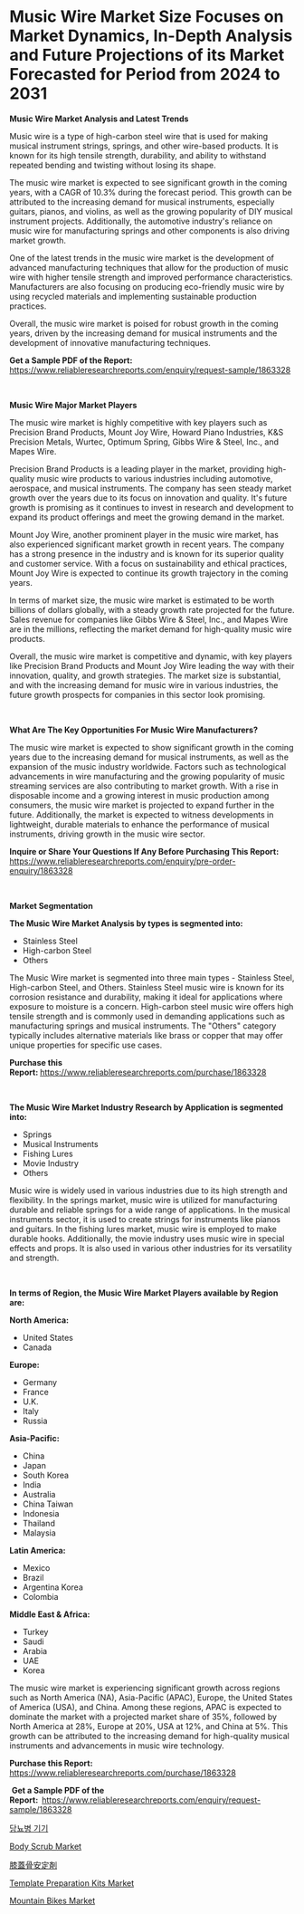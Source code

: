 <p><h1>Music Wire Market Size Focuses on Market Dynamics, In-Depth Analysis and Future Projections of its Market Forecasted for Period from 2024 to 2031</h1></p><p><strong>Music Wire Market Analysis and Latest Trends</strong></p>
<p><p>Music wire is a type of high-carbon steel wire that is used for making musical instrument strings, springs, and other wire-based products. It is known for its high tensile strength, durability, and ability to withstand repeated bending and twisting without losing its shape.</p><p>The music wire market is expected to see significant growth in the coming years, with a CAGR of 10.3% during the forecast period. This growth can be attributed to the increasing demand for musical instruments, especially guitars, pianos, and violins, as well as the growing popularity of DIY musical instrument projects. Additionally, the automotive industry's reliance on music wire for manufacturing springs and other components is also driving market growth.</p><p>One of the latest trends in the music wire market is the development of advanced manufacturing techniques that allow for the production of music wire with higher tensile strength and improved performance characteristics. Manufacturers are also focusing on producing eco-friendly music wire by using recycled materials and implementing sustainable production practices.</p><p>Overall, the music wire market is poised for robust growth in the coming years, driven by the increasing demand for musical instruments and the development of innovative manufacturing techniques.</p></p>
<p><strong>Get a Sample PDF of the Report:&nbsp;</strong> <a href="https://www.reliableresearchreports.com/enquiry/request-sample/1863328">https://www.reliableresearchreports.com/enquiry/request-sample/1863328</a></p>
<p>&nbsp;</p>
<p><strong>Music Wire Major Market Players</strong></p>
<p><p>The music wire market is highly competitive with key players such as Precision Brand Products, Mount Joy Wire, Howard Piano Industries, K&S Precision Metals, Wurtec, Optimum Spring, Gibbs Wire & Steel, Inc., and Mapes Wire. </p><p>Precision Brand Products is a leading player in the market, providing high-quality music wire products to various industries including automotive, aerospace, and musical instruments. The company has seen steady market growth over the years due to its focus on innovation and quality. It's future growth is promising as it continues to invest in research and development to expand its product offerings and meet the growing demand in the market.</p><p>Mount Joy Wire, another prominent player in the music wire market, has also experienced significant market growth in recent years. The company has a strong presence in the industry and is known for its superior quality and customer service. With a focus on sustainability and ethical practices, Mount Joy Wire is expected to continue its growth trajectory in the coming years.</p><p>In terms of market size, the music wire market is estimated to be worth billions of dollars globally, with a steady growth rate projected for the future. Sales revenue for companies like Gibbs Wire & Steel, Inc., and Mapes Wire are in the millions, reflecting the market demand for high-quality music wire products.</p><p>Overall, the music wire market is competitive and dynamic, with key players like Precision Brand Products and Mount Joy Wire leading the way with their innovation, quality, and growth strategies. The market size is substantial, and with the increasing demand for music wire in various industries, the future growth prospects for companies in this sector look promising.</p></p>
<p>&nbsp;</p>
<p><strong>What Are The Key Opportunities For Music Wire Manufacturers?</strong></p>
<p><p>The music wire market is expected to show significant growth in the coming years due to the increasing demand for musical instruments, as well as the expansion of the music industry worldwide. Factors such as technological advancements in wire manufacturing and the growing popularity of music streaming services are also contributing to market growth. With a rise in disposable income and a growing interest in music production among consumers, the music wire market is projected to expand further in the future. Additionally, the market is expected to witness developments in lightweight, durable materials to enhance the performance of musical instruments, driving growth in the music wire sector.</p></p>
<p><strong>Inquire or Share Your Questions If Any Before Purchasing This Report:</strong> <a href="https://www.reliableresearchreports.com/enquiry/pre-order-enquiry/1863328">https://www.reliableresearchreports.com/enquiry/pre-order-enquiry/1863328</a></p>
<p>&nbsp;</p>
<p><strong>Market Segmentation</strong></p>
<p><strong>The Music Wire Market Analysis by types is segmented into:</strong></p>
<p><ul><li>Stainless Steel</li><li>High-carbon Steel</li><li>Others</li></ul></p>
<p><p>The Music Wire market is segmented into three main types - Stainless Steel, High-carbon Steel, and Others. Stainless Steel music wire is known for its corrosion resistance and durability, making it ideal for applications where exposure to moisture is a concern. High-carbon steel music wire offers high tensile strength and is commonly used in demanding applications such as manufacturing springs and musical instruments. The "Others" category typically includes alternative materials like brass or copper that may offer unique properties for specific use cases.</p></p>
<p><strong>Purchase this Report:&nbsp;</strong><a href="https://www.reliableresearchreports.com/purchase/1863328">https://www.reliableresearchreports.com/purchase/1863328</a></p>
<p>&nbsp;</p>
<p><strong>The Music Wire Market Industry Research by Application is segmented into:</strong></p>
<p><ul><li>Springs</li><li>Musical Instruments</li><li>Fishing Lures</li><li>Movie Industry</li><li>Others</li></ul></p>
<p><p>Music wire is widely used in various industries due to its high strength and flexibility. In the springs market, music wire is utilized for manufacturing durable and reliable springs for a wide range of applications. In the musical instruments sector, it is used to create strings for instruments like pianos and guitars. In the fishing lures market, music wire is employed to make durable hooks. Additionally, the movie industry uses music wire in special effects and props. It is also used in various other industries for its versatility and strength.</p></p>
<p>&nbsp;</p>
<p><strong>In terms of Region, the Music Wire Market Players available by Region are:</strong></p>
<p>
    <p> <strong> North America: </strong>
        <ul>
            <li>United States</li>
            <li>Canada</li>
        </ul>
        </p> 
    <p> <strong> Europe: </strong>
        <ul>
            <li>Germany</li>
            <li>France</li>
            <li>U.K.</li>
            <li>Italy</li>
            <li>Russia</li>
        </ul>
        </p> 
    <p> <strong> Asia-Pacific: </strong>
        <ul>
            <li>China</li>
            <li>Japan</li>
            <li>South Korea</li>
            <li>India</li>
            <li>Australia</li>
            <li>China Taiwan</li>
            <li>Indonesia</li>
            <li>Thailand</li>
            <li>Malaysia</li>
        </ul>
        </p> 
    <p> <strong> Latin America: </strong>
        <ul>
            <li>Mexico</li>
            <li>Brazil</li>
            <li>Argentina Korea</li>
            <li>Colombia</li>
        </ul>
        </p> 
    <p> <strong> Middle East & Africa: </strong>
        <ul>
            <li>Turkey</li>
            <li>Saudi</li>
            <li>Arabia</li>
            <li>UAE</li>
            <li>Korea</li>
        </ul>
    </p>
    </p>
<p><p>The music wire market is experiencing significant growth across regions such as North America (NA), Asia-Pacific (APAC), Europe, the United States of America (USA), and China. Among these regions, APAC is expected to dominate the market with a projected market share of 35%, followed by North America at 28%, Europe at 20%, USA at 12%, and China at 5%. This growth can be attributed to the increasing demand for high-quality musical instruments and advancements in music wire technology.</p></p>
<p><strong>Purchase this Report: </strong><a href="https://www.reliableresearchreports.com/purchase/1863328">https://www.reliableresearchreports.com/purchase/1863328</a></p>
<p>&nbsp;<strong>Get a Sample PDF of the Report:&nbsp;&nbsp;</strong><a href="https://www.reliableresearchreports.com/enquiry/request-sample/1863328">https://www.reliableresearchreports.com/enquiry/request-sample/1863328</a></p>
<p><strong></strong></p>
<p><p><a href="https://github.com/nuekbpymrrz5/Market-Research-Report-List-1/blob/main/61190464196.md">당뇨병 기기</a></p><p><a href="https://github.com/jerrycopelandthomaswsqd8q/Market-Research-Report-List-1/blob/main/body-scrub-market.md">Body Scrub Market</a></p><p><a href="https://github.com/jkjreqjscoxx7/Market-Research-Report-List-1/blob/main/93696204683.md">膝蓋骨安定剤</a></p><p><a href="https://issuu.com/reportprime-2/docs/template-preparation-kits-market-size-2030.pptx">Template Preparation Kits Market</a></p><p><a href="https://github.com/brenzgnarento/Market-Research-Report-List-1/blob/main/mountain-bikes-market.md">Mountain Bikes Market</a></p></p>